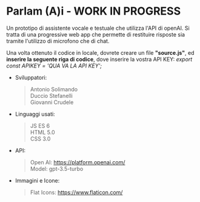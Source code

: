 # Parlam (A)i - WORK IN PROGRESS

Un prototipo di assistente vocale e testuale che utilizza l'API di openAI. Si tratta di una progressive web app che permette di restituire risposte sia tramite l'utilizzo di microfono che di chat.

Una volta ottenuto il codice in locale, dovrete creare un file <b>"source.js"</b>, ed <b>inserire la seguente riga di codice</b>, dove inserire la vostra API KEY: <i>export const APIKEY = 'QUA VA LA API KEY';</i>

- Sviluppatori:

  > Antonio Solimando <br />
  > Duccio Stefanelli <br />
  > Giovanni Crudele <br />

- Linguaggi usati:

  > JS ES 6 <br />
  > HTML 5.0 <br />
  > CSS 3.0 <br />

- API:

  > Open AI: https://platform.openai.com/ <br />
  > Model: gpt-3.5-turbo

- Immagini e Icone:
  > Flat Icons: https://www.flaticon.com/
